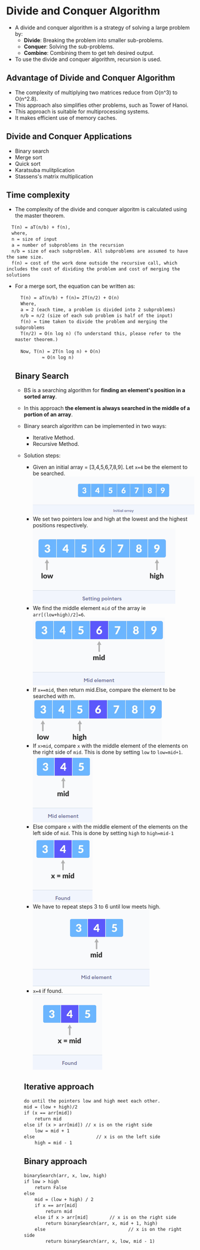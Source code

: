 # Divide and Conquer Algorithm
- A divide and conquer algorithm is a strategy of solving a large problem by:
  - **Divide**: Breaking the problem into smaller sub-problems.
  - **Conquer**: Solving the sub-problems.
  - **Combine**: Combining them to get teh desired output.
- To use the divide and conquer algorithm, recursion is used.

 ## Advantage of Divide and Conquer Algorithm
 - The complexity of multiplying two matrices reduce from O(n^3) to O(n^2.8).
 - This approach also simplifies other problems, such as Tower of Hanoi.
 - This approach is suitable for multiprocessing systems.
 - It makes efficient use of memory caches.
  
 ## Divide and Conquer Applications
 - Binary search
 - Merge sort
 - Quick sort
 - Karatsuba mulitplication
 - Stassens's matrix multiplication

 ## Time complexity
 - The complexity of the divide and conquer algoritm is calculated using the master theorem.
  ```
    T(n) = aT(n/b) + f(n),
    where,
    n = size of input
    a = number of subproblems in the recursion
    n/b = size of each subproblem. All subproblems are assumed to have the same size.
    f(n) = cost of the work done outside the recursive call, which includes the cost of dividing the problem and cost of merging the solutions
  ```
- For a merge sort, the equation can be written as:
  ```
    T(n) = aT(n/b) + f(n)= 2T(n/2) + O(n)
    Where, 
    a = 2 (each time, a problem is divided into 2 subproblems)
    n/b = n/2 (size of each sub problem is half of the input)
    f(n) = time taken to divide the problem and merging the subproblems
    T(n/2) = O(n log n) (To understand this, please refer to the master theorem.)

    Now, T(n) = 2T(n log n) + O(n)
            ≈ O(n log n)
  ```

  ## Binary Search
  - BS is a searching algorithm for **finding an element's position in a sorted array**.
  - In this approach **the element is always searched in the middle of a portion of an array**.
  - Binary search algorithm can be implemented in two ways:
    - Iterative Method.
    - Recursive Method.
  - Solution steps:
    - Given an initial array = [3,4,5,6,7,8,9]. Let `x=4` be the element to be searched.
    ![Initial Array](../images/bs_1.png)
    - We set two pointers low and high at the lowest and the highest positions respectively.
    ![Setting pointer](../images/bs_2.png) 
    - We find the middle element `mid` of the array ie `arr[(low+high)/2]=6`.
    ![Setting pointer](../images/bs_3.png)
    - If `x==mid`, then return mid.Else, compare the element to be searched with m.
    ![Setting pointer](../images/bs_4.png)  
    - If `x>mid`, compare `x` with the middle element of the elements on the right side of `mid`. This is done by setting `low` to `low=mid+1`.
    ![Setting pointer](../images/bs_5.png)
    - Else compare `x` with the middle element of the elements on the left side of `mid`. This is done by setting `high` to `high=mid-1`  
    ![Setting pointer](../images/bs_6.png)  
    - We have to repeat steps 3 to 6 until low meets high.<br>
    ![Setting pointer](../images/bs_7.png)  
    - `x=4` if found.<br>
    ![Setting pointer](../images/bs_8.png)  

    ## Iterative approach
    ```
    do until the pointers low and high meet each other.
    mid = (low + high)/2
    if (x == arr[mid])
        return mid
    else if (x > arr[mid]) // x is on the right side
        low = mid + 1
    else                       // x is on the left side
        high = mid - 1
    ```

    ## Binary approach
    ```
    binarySearch(arr, x, low, high)
    if low > high
        return False 
    else
        mid = (low + high) / 2 
        if x == arr[mid]
            return mid
        else if x > arr[mid]        // x is on the right side
            return binarySearch(arr, x, mid + 1, high)
        else                               // x is on the right side
            return binarySearch(arr, x, low, mid - 1)
    ```